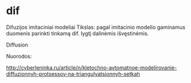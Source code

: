 dif
===
Difuzijos imitaciniai modeliai
Tikslas: pagal imitacinio modelio gaminamus duomenis parinkti tinkamą dif. 
lygtį dalinėmis išvęstinėmis.


Diffusion


Nuorodos:

http://cyberleninka.ru/article/n/kletochno-avtomatnoe-modelirovanie-diffuzionnyh-protsessov-na-triangulyatsionnyh-setkah

